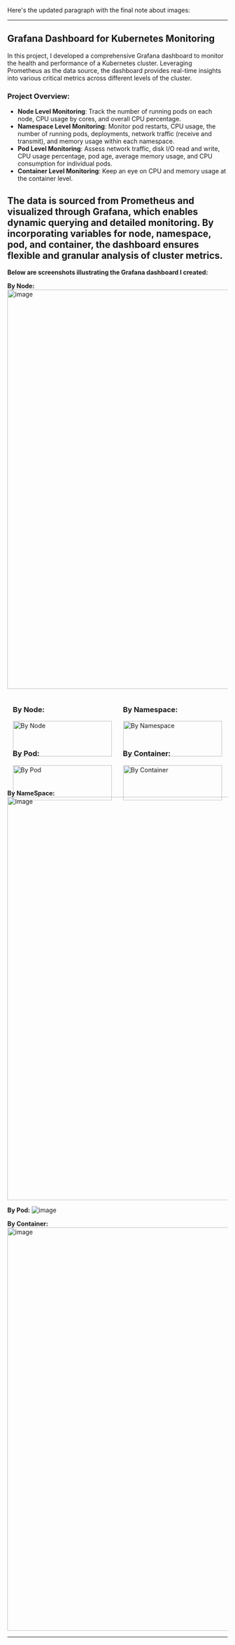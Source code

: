 Here's the updated paragraph with the final note about images:

---

## Grafana Dashboard for Kubernetes Monitoring

In this project, I developed a comprehensive Grafana dashboard to monitor the health and performance of a Kubernetes cluster. Leveraging Prometheus as the data source, the dashboard provides real-time insights into various critical metrics across different levels of the cluster.

### Project Overview:

- **Node Level Monitoring**: Track the number of running pods on each node, CPU usage by cores, and overall CPU percentage.
- **Namespace Level Monitoring**: Monitor pod restarts, CPU usage, the number of running pods, deployments, network traffic (receive and transmit), and memory usage within each namespace.
- **Pod Level Monitoring**: Assess network traffic, disk I/O read and write, CPU usage percentage, pod age, average memory usage, and CPU consumption for individual pods.
- **Container Level Monitoring**: Keep an eye on CPU and memory usage at the container level.

The data is sourced from Prometheus and visualized through Grafana, which enables dynamic querying and detailed monitoring. By incorporating variables for node, namespace, pod, and container, the dashboard ensures flexible and granular analysis of cluster metrics.
-------------------------------------------------------------------------------------------------------------------------------------------------------------------
**Below are screenshots illustrating the Grafana dashboard I created:**

**By Node:**
<img width="911" alt="image" src="https://github.com/user-attachments/assets/4be94b86-26d5-4619-8e23-2d6d6ad31ffd">






<div style="display: flex; flex-wrap: wrap; justify-content: space-around;">
  <div style="width: 45%; margin-bottom: 20px;">
    <h3>By Node:</h3>
    <img src="https://github.com/user-attachments/assets/4be94b86-26d5-4619-8e23-2d6d6ad31ffd" alt="By Node" style="width: 100%; height: auto;">
  </div>
  <div style="width: 45%; margin-bottom: 20px;">
    <h3>By Namespace:</h3>
    <img src="https://github.com/user-attachments/assets/b27fb8c2-3eac-46b7-98b4-dc7e83e1adae" alt="By Namespace" style="width: 100%; height: auto;">
  </div>
  <div style="width: 45%; margin-bottom: 20px;">
    <h3>By Pod:</h3>
    <img src="https://github.com/user-attachments/assets/828d5594-903a-4769-824a-515fe08bd328" alt="By Pod" style="width: 100%; height: auto;">
  </div>
  <div style="width: 45%; margin-bottom: 20px;">
    <h3>By Container:</h3>
    <img src="https://github.com/user-attachments/assets/af844777-179b-4833-ae9d-7206376b4f4d" alt="By Container" style="width: 100%; height: auto;">
  </div>
</div>



**By  NameSpace:**
<img width="920" alt="image" src="https://github.com/user-attachments/assets/b27fb8c2-3eac-46b7-98b4-dc7e83e1adae">



**By Pod:**
![image](https://github.com/user-attachments/assets/828d5594-903a-4769-824a-515fe08bd328)



**By Container:**
<img width="920" alt="image" src="https://github.com/user-attachments/assets/af844777-179b-4833-ae9d-7206376b4f4d">






---
